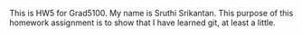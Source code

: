 This is HW5 for Grad5100. My name is Sruthi Srikantan.
This purpose of this homework assignment is to show that I have learned git,
at least a little.
